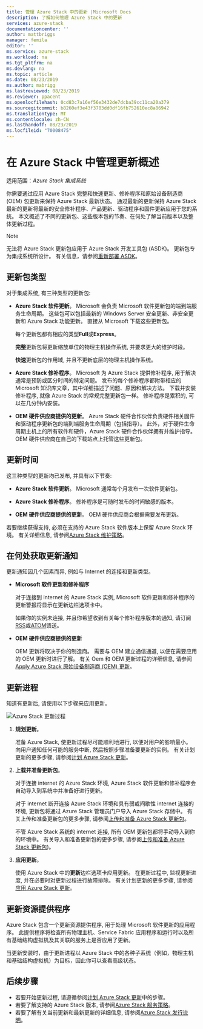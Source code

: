 ```yaml
---
title: 管理 Azure Stack 中的更新 |Microsoft Docs
description: 了解如何管理 Azure Stack 中的更新
services: azure-stack
documentationcenter: ''
author: mattbriggs
manager: femila
editor: ''
ms.service: azure-stack
ms.workload: na
ms.tgt_pltfrm: na
ms.devlang: na
ms.topic: article
ms.date: 08/23/2019
ms.author: mabrigg
ms.lastreviewed: 08/23/2019
ms.reviewer: ppacent
ms.openlocfilehash: 0cd83c7a16ef56e3432de7dcba39cc11ca20a379
ms.sourcegitcommit: b8260ef3e43f3703dd0df16fb752610ec8a86942
ms.translationtype: MT
ms.contentlocale: zh-CN
ms.lasthandoff: 08/23/2019
ms.locfileid: "70008475"
---
```

# <a name="manage-updates-in-azure-stack-overview"></a>在 Azure Stack 中管理更新概述

适用范围：*Azure Stack 集成系统*

你需要通过应用 Azure Stack 完整和快速更新、修补程序和原始设备制造商 (OEM) 包更新来保持 Azure Stack 最新状态。 通过最新的更新保持 Azure Stack 最新的更新将最新的安全修补程序、产品更新、驱动程序和固件更新应用于您的系统。 本文概述了不同的更新包、这些版本包的节奏、在何处了解当前版本以及整体更新过程。

> [!Note]  
> 无法将 Azure Stack 更新包应用于 Azure Stack 开发工具包 (ASDK)。 更新包专为集成系统所设计。 有关信息，请参阅[重新部署 ASDK](https://docs.microsoft.com/azure-stack/asdk/asdk-redeploy)。

## <a name="update-package-types"></a>更新包类型

对于集成系统, 有三种类型的更新包:

-   **Azure Stack 软件更新**。 Microsoft 会负责 Microsoft 软件更新包的端到端服务生命周期。 这些包可以包括最新的 Windows Server 安全更新、非安全更新和 Azure Stack 功能更新。 直接从 Microsoft 下载这些更新包。

    每个更新包都有相应的类型**Full**或**Express**。 
 
    **完整**更新包将更新缩放单位的物理主机操作系统, 并要求更大的维护时段。 

    **快速**更新包的作用域, 并且不更新底层的物理主机操作系统。

-   **Azure Stack 修补程序**。 Microsoft 为 Azure Stack 提供修补程序, 用于解决通常是预防或区分时间的特定问题。 发布的每个修补程序都附带相应的 Microsoft 知识库文章，其中详细描述了问题、原因和解决方法。 下载并安装修补程序, 就像 Azure Stack 的常规完整更新包一样。 修补程序是累积的, 可以在几分钟内安装。

-   **OEM 硬件供应商提供的更新**。 Azure Stack 硬件合作伙伴负责硬件相关固件和驱动程序更新包的端到端服务生命周期（包括指导）。 此外，对于硬件生命周期主机上的所有软件和硬件，Azure Stack 硬件合作伙伴拥有并维护指导。 OEM 硬件供应商在自己的下载站点上托管这些更新包。

## <a name="when-to-update"></a>更新时间

这三种类型的更新均已发布, 并具有以下节奏:

-   **Azure Stack 软件更新**。 Microsoft 通常每个月发布一次软件更新包。

-   **Azure Stack 修补程序**。 修补程序是可随时发布的时间敏感的版本。

-   **OEM 硬件供应商提供的更新**。 OEM 硬件供应商会根据需要发布更新。

若要继续获得支持, 必须在支持的 Azure Stack 软件版本上保留 Azure Stack 环境。 有关详细信息, 请参阅[Azure Stack 维护策略](azure-stack-update-servicing-policy.md)。

## <a name="where-to-get-notice-of-an-update"></a>在何处获取更新通知

更新通知因几个因素而异, 例如与 Internet 的连接和更新类型。

- **Microsoft 软件更新和修补程序** 

    对于连接到 internet 的 Azure Stack 实例, Microsoft 软件更新和修补程序的更新警报将显示在更新边栏选项卡中。

    如果你的实例未连接, 并且你希望收到有关每个修补程序版本的通知, 请订阅[RSS](https://support.microsoft.com/app/content/api/content/feeds/sap/32d322a8-acae-202d-e9a9-7371dccf381b/rss)或[ATOM](https://support.microsoft.com/app/content/api/content/feeds/sap/32d322a8-acae-202d-e9a9-7371dccf381b/atom)馈送。

- **OEM 硬件供应商提供的更新**

    OEM 更新将取决于你的制造商。 需要与 OEM 建立通信通道, 以便在需要应用的 OEM 更新时进行了解。 有关 Oem 和 OEM 更新过程的详细信息, 请参阅[Apply Azure Stack 原始设备制造商 (OEM) 更新](azure-stack-update-oem.md)。

## <a name="update-processes"></a>更新进程

知道有更新后, 请使用以下步骤来应用更新。

![Azure Stack 更新过程](./media/azure-stack-updates/azure-stack-update-process.png)

1. **规划更新**。

    准备 Azure Stack, 使更新过程尽可能顺利地进行, 以便对用户的影响最小。 向用户通知任何可能的服务中断, 然后按照步骤准备要更新的实例。 有关计划更新的更多步骤, 请参阅[计划 Azure Stack 更新](azure-stack-update-plan.md)。

2. **上载并准备更新包**。

    对于连接 internet 的 Azure Stack 环境, Azure Stack 软件更新和修补程序会自动导入到系统中并准备好进行更新。

    对于 internet 断开连接 Azure Stack 环境和具有弱或间歇性 internet 连接的环境, 更新包将通过 Azure Stack 管理员门户导入 Azure Stack 存储中。 有关上传和准备更新包的更多步骤, 请参阅[上传和准备 Azure Stack 更新包](azure-stack-update-prepare-package.md)。

    不管 Azure Stack 系统的 internet 连接, 所有 OEM 更新包都将手动导入到你的环境中。 有关导入和准备更新包的更多步骤, 请参阅[上传和准备 Azure Stack 更新包](azure-stack-update-prepare-package.md))。

3. **应用更新**。

    使用 Azure Stack 中的**更新**边栏选项卡应用更新。 在更新过程中, 监视更新进度, 并在必要时对更新过程进行故障排除。 有关计划更新的更多步骤, 请参阅[应用 Azure Stack 更新](azure-stack-apply-updates.md)。

## <a name="the-update-resource-provider"></a>更新资源提供程序

Azure Stack 包含一个更新资源提供程序, 用于处理 Microsoft 软件更新的应用程序。 此提供程序将检查所有物理主机、Service Fabric 应用程序和运行时以及所有基础结构虚拟机及其关联的服务上是否应用了更新。

当更新安装时，由于更新进程以 Azure Stack 中的各种子系统（例如，物理主机和基础结构虚拟机）为目标，因此你可以查看高级状态。

## <a name="next-steps"></a>后续步骤

- 若要开始更新过程, 请遵循参阅[计划 Azure Stack 更新](azure-stack-update-plan.md)中的步骤。
- 若要了解支持的 Azure Stack 版本, 请参阅[Azure Stack 服务策略](azure-stack-servicing-policy.md)。  
- 若要了解有关当前更新和最新更新的详细信息, 请参阅[Azure Stack 发行说明](azure-stack-release-notes-security-updates-1907.md)。
